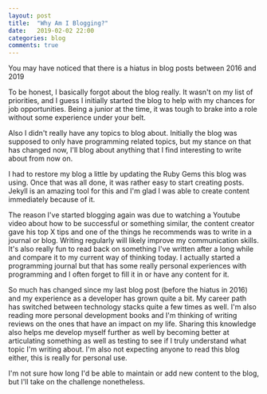 ```yaml
---
layout: post
title:  "Why Am I Blogging?"
date:   2019-02-02 22:00
categories: blog
comments: true
---
```


You may have noticed that there is a hiatus in blog posts between 2016 and 2019

<!--more-->

To be honest, I basically forgot about the blog really. It wasn't on my list of priorities, and I guess I initially started the blog to help with my
chances for job opportunities. Being a junior at the time, it was tough to brake into a role without some experience under your belt.

Also I didn't really have any topics to blog about. Initially the blog was supposed to only have programming related topics, but my stance on that has changed now,
I'll blog about anything that I find interesting to write about from now on.

I had to restore my blog a little by updating the Ruby Gems this blog was using. Once that was all done, it was rather easy to start creating posts. Jekyll is an amazing tool for this
and I'm glad I was able to create content immediately because of it.

The reason I've started blogging again was due to watching a Youtube video about how to be successful or something similar, the content creator gave his top X tips
and one of the things he recommends was to write in a journal or blog. Writing regularly will likely improve my communication skills. It's also really fun to read
back on something I've written after a long while and compare it to my current way of thinking today. I actually started a programming journal but that has some really personal experiences with programming and
I often forget to fill it in or have any content for it.

So much has changed since my last blog post (before the hiatus in 2016) and my experience as a developer has grown quite a bit. My career path has switched between technology stacks quite a few times as well.
I'm also reading more personal development books and I'm thinking of writing reviews on the ones that have an impact on my life. Sharing this knowledge also helps me
develop myself further as well by becoming better at articulating something as well as testing to see if I truly understand what topic I'm writing about. I'm also not expecting
anyone to read this blog either, this is really for personal use.

I'm not sure how long I'd be able to maintain or add new content to the blog, but I'll take on the challenge nonetheless.

